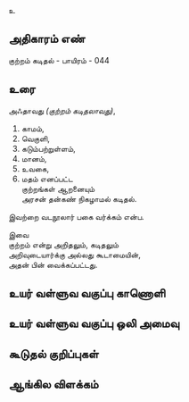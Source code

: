 உ


## அதிகாரம் எண்

குற்றம் கடிதல் - பாயிரம் - 044

## உரை

அஃதாவது _(குற்றம் கடிதலாவது)_,  
1. காமம்,  
2. வெகுளி,  
3. கடும்பற்றுள்ளம்,  
4. மானம்,  
5. உவகை,  
6. மதம்  எனப்பட்ட  
குற்றங்கள் ஆறனையும்  
அரசன் தன்கண் நிகழாமல் கடிதல்.  

இவற்றை வடநூலார் பகை வர்க்கம் என்ப.  

இவை  
குற்றம் என்று அறிதலும்,
கடிதலும்  
அறிவுடையார்க்கு அல்லது கூடாமையின்,  
அதன் பின் வைக்கப்பட்டது.


## உயர் வள்ளுவ வகுப்பு காணொளி


## உயர் வள்ளுவ வகுப்பு ஒலி அமைவு 


## கூடுதல் குறிப்புகள்


## ஆங்கில விளக்கம்

